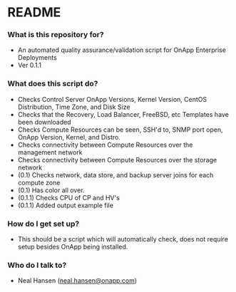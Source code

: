 # README #

### What is this repository for? ###

* An automated quality assurance/validation script for OnApp Enterprise Deployments
* Ver 0.1.1

### What does this script do? ###

* Checks Control Server OnApp Versions, Kernel Version, CentOS Distribution, Time Zone, and Disk Size
* Checks that the Recovery, Load Balancer, FreeBSD, etc Templates have been downloaded
* Checks Compute Resources can be seen, SSH'd to, SNMP port open, OnApp Version, Kernel, and Distro.
* Checks connectivity between Compute Resources over the management network
* Checks connectivity between Compute Resources over the storage network
* (0.1) Checks network, data store, and backup server joins for each compute zone
* (0.1) Has color all over.
* (0.1.1) Checks CPU of CP and HV's
* (0.1.1) Added output example file

### How do I get set up? ###

* This should be a script which will automatically check, does not require setup besides OnApp being installed.

### Who do I talk to? ###

* Neal Hansen (neal.hansen@onapp.com)
